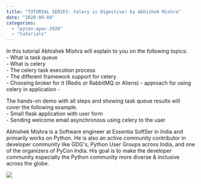 ```yaml
---
title: "TUTORIAL SERIES: Celery is Digestive! by Abhishek Mishra"
date: "2020-09-04"
categories: 
  - "pycon-apac-2020"
  - "tutorials"
---
```


In this tutorial Abhishek Mishra will explain to you on the following topics:  
\- What is task queue  
\- What is celery  
\- The celery task execution process  
\- The different framework support for celery  
\- Choosing broker for it (Redis or RabbitMQ or Aliens) - approach for using celery in application -

The hands-on demo with all steps and showing task queue results will cover the following example.  
\- Small flask application with user form  
\- Sending welcome email asynchronous using celery to the user

Abhishek Mishra is a Software engineer at Essentia SoftSer in India and primarily works on Python. He is also an active community contributor in developer community like GDG's, Python User Groups across India, and one of the organizers of PyCon India. His goal is to make the developer community especially the Python community more diverse & inclusive across the globe.

![](https://pyconmy.files.wordpress.com/2020/09/118661476_625914634784205_1969891956918750720_o.jpg?w=1024)
